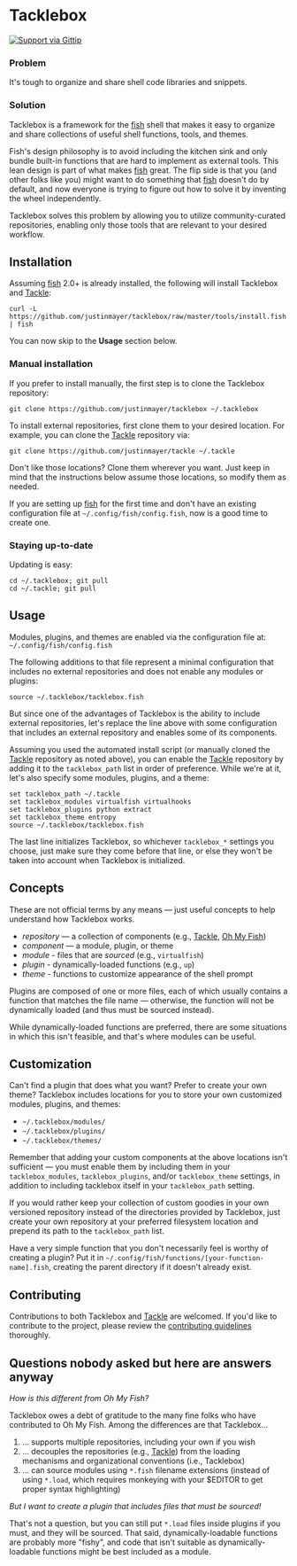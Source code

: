 # Tacklebox

[![Support via Gittip](http://img.shields.io/badge/tips-accepted-brightgreen.svg)](https://www.gittip.com/justinmayer/)

### Problem

It's tough to organize and share shell code libraries and snippets.

### Solution

Tacklebox is a framework for the [fish][] shell that makes it easy to organize and share collections of useful shell functions, tools, and themes.

Fish's design philosophy is to avoid including the kitchen sink and only bundle built-in functions that are hard to implement as external tools. This lean design is part of what makes [fish][] great. The flip side is that you (and other folks like you) might want to do something that [fish][] doesn't do by default, and now everyone is trying to figure out how to solve it by inventing the wheel independently.

Tacklebox solves this problem by allowing you to utilize community-curated repositories, enabling only those tools that are relevant to your desired workflow.

## Installation

Assuming [fish][] 2.0+ is already installed, the following will install Tacklebox and [Tackle][]:

    curl -L https://github.com/justinmayer/tacklebox/raw/master/tools/install.fish | fish

You can now skip to the **Usage** section below.

### Manual installation

If you prefer to install manually, the first step is to clone the Tacklebox repository:

    git clone https://github.com/justinmayer/tacklebox ~/.tacklebox

To install external repositories, first clone them to your desired location. For example, you can clone the [Tackle][] repository via:

    git clone https://github.com/justinmayer/tackle ~/.tackle

Don't like those locations? Clone them wherever you want. Just keep in mind that the instructions below assume those locations, so modify them as needed.

If you are setting up [fish][] for the first time and don't have an existing configuration file at `~/.config/fish/config.fish`, now is a good time to create one.

### Staying up-to-date

Updating is easy:

    cd ~/.tacklebox; git pull
    cd ~/.tackle; git pull

## Usage

Modules, plugins, and themes are enabled via the configuration file at: `~/.config/fish/config.fish`

The following additions to that file represent a minimal configuration that includes no external repositories and does not enable any modules or plugins:

    source ~/.tacklebox/tacklebox.fish

But since one of the advantages of Tacklebox is the ability to include external repositories, let's replace the line above with some configuration that includes an external repository and enables some of its components.

Assuming you used the automated install script (or manually cloned the [Tackle][] repository as noted above), you can enable the [Tackle][] repository by adding it to the `tacklebox_path` list in order of preference. While we're at it, let's also specify some modules, plugins, and a theme:

    set tacklebox_path ~/.tackle
    set tacklebox_modules virtualfish virtualhooks
    set tacklebox_plugins python extract
    set tacklebox_theme entropy
    source ~/.tacklebox/tacklebox.fish

The last line initializes Tacklebox, so whichever `tacklebox_*` settings you choose, just make sure they come before that line, or else they won't be taken into account when Tacklebox is initialized.

## Concepts

These are not official terms by any means — just useful concepts to help understand how Tacklebox works.

* *repository* — a collection of components (e.g., [Tackle][], [Oh My Fish][])
* *component* — a module, plugin, or theme
* *module* - files that are *sourced* (e.g., `virtualfish`)
* *plugin* - dynamically-loaded functions (e.g., `up`)
* *theme* - functions to customize appearance of the shell prompt

Plugins are composed of one or more files, each of which usually contains a function that matches the file name — otherwise, the function will not be dynamically loaded (and thus must be sourced instead).

While dynamically-loaded functions are preferred, there are some situations in which this isn't feasible, and that's where modules can be useful.

## Customization

Can't find a plugin that does what you want? Prefer to create your own theme? Tacklebox includes locations for you to store your own customized modules, plugins, and themes:

* `~/.tacklebox/modules/`
* `~/.tacklebox/plugins/`
* `~/.tacklebox/themes/`

Remember that adding your custom components at the above locations isn't sufficient — you must enable them by including them in your `tacklebox_modules`, `tacklebox_plugins`, and/or `tacklebox_theme` settings, in addition to including tacklebox itself in your `tacklebox_path` setting.

If you would rather keep your collection of custom goodies in your own versioned repository instead of the directories provided by Tacklebox, just create your own repository at your preferred filesystem location and prepend its path to the `tacklebox_path` list.

Have a very simple function that you don't necessarily feel is worthy of creating a plugin? Put it in `~/.config/fish/functions/[your-function-name].fish`, creating the parent directory if it doesn't already exist.

## Contributing

Contributions to both Tacklebox and [Tackle][] are welcomed. If you'd like to contribute to the project, please review the [contributing guidelines][] thoroughly.

## Questions nobody asked but here are answers anyway

_How is this different from Oh My Fish?_

Tacklebox owes a debt of gratitude to the many fine folks who have contributed to Oh My Fish. Among the differences are that Tacklebox…

1. … supports multiple repositories, including your own if you wish
1. … decouples the repositories (e.g., [Tackle][]) from the loading mechanisms and organizational conventions (i.e., Tacklebox)
1. … can source modules using `*.fish` filename extensions (instead of using `*.load`, which requires monkeying with your $EDITOR to get proper syntax highlighting)

_But I want to create a plugin that includes files that must be sourced!_

That's not a question, but you can still put `*.load` files inside plugins if you must, and they will be sourced. That said, dynamically-loadable functions are probably more "fishy", and code that isn't suitable as dynamically-loadable functions might be best included as a module.

[fish]: http://fishshell.com/
[contributing guidelines]: https://github.com/justinmayer/tacklebox/blob/master/Contributing.md
[Tackle]: https://github.com/justinmayer/tackle
[Oh My Fish]: https://github.com/bpinto/oh-my-fish

